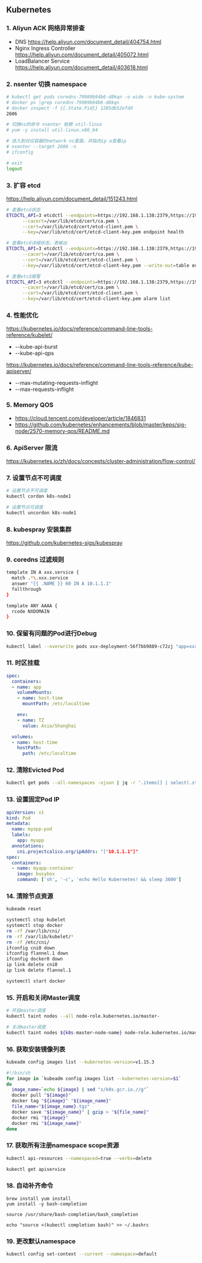 ## Kubernetes
### 1. Aliyun ACK 网络异常排查
* DNS https://help.aliyun.com/document_detail/404754.html
* Nginx Ingress Controller https://help.aliyun.com/document_detail/405072.html
* LoadBalancer Service https://help.aliyun.com/document_detail/403618.html

### 2. nsenter 切换 namespace
```bash
# kubectl get pods coredns-79989b94b6-d8kqn -o wide -n kube-system
# docker ps |grep coredns-79989b94b6-d8kqn
# docker inspect -f {{.State.Pid}} 1285db52efdd
2606

# 切换ns的命令 nsenter 依赖 util-linux
# yum -y install util-linux.x86_64

# 进入到对应容器的network ns里面，并指向ip a查看ip
# nsenter --target 2606 -n
# ifconfig

# exit
logout
```

### 3. 扩容 etcd
https://help.aliyun.com/document_detail/151243.html
```bash
# 查看etcd状态
ETCDCTL_API=3 etcdctl --endpoints=https://192.168.1.138:2379,https://192.168.1.139:2379,https://192.168.1.140:2379 \
      --cacert=/var/lib/etcd/cert/ca.pem \
      --cert=/var/lib/etcd/cert/etcd-client.pem \
      --key=/var/lib/etcd/cert/etcd-client-key.pem endpoint health

# 查看etcd详细状态，表输出
ETCDCTL_API=3 etcdctl --endpoints=https://192.168.1.138:2379,https://192.168.1.139:2379,https://192.168.1.140:2379 \
      --cacert=/var/lib/etcd/cert/ca.pem \
      --cert=/var/lib/etcd/cert/etcd-client.pem \
      --key=/var/lib/etcd/cert/etcd-client-key.pem --write-out=table endpoint status      

# 查看etcd报警
ETCDCTL_API=3 etcdctl --endpoints=https://192.168.1.138:2379,https://192.168.1.139:2379,https://192.168.1.140:2379 \
      --cacert=/var/lib/etcd/cert/ca.pem \
      --cert=/var/lib/etcd/cert/etcd-client.pem \
      --key=/var/lib/etcd/cert/etcd-client-key.pem alarm list
```

### 4. 性能优化
https://kubernetes.io/docs/reference/command-line-tools-reference/kubelet/
* --kube-api-burst
* --kube-api-qps

https://kubernetes.io/docs/reference/command-line-tools-reference/kube-apiserver/
* --max-mutating-requests-inflight
* --max-requests-inflight

### 5. Memory QOS
* https://cloud.tencent.com/developer/article/1846831
* https://github.com/kubernetes/enhancements/blob/master/keps/sig-node/2570-memory-qos/README.md

### 6. ApiServer 限流
https://kubernetes.io/zh/docs/concepts/cluster-administration/flow-control/

### 7. 设置节点不可调度
```bash
# 设置节点不可调度
kubectl cordon k8s-node1

# 设置节点可调度
kubectl uncordon k8s-node1
```

### 8. kubespray 安装集群
https://github.com/kubernetes-sigs/kubespray

### 9. coredns 过滤规则
```bash
template IN A xxx.service {
  match .*\.xxx.service
  answer "{{ .NAME }} 60 IN A 10.1.1.1"
  fallthrough
}

template ANY AAAA {
  rcode NXDOMAIN
}
```
### 10. 保留有问题的Pod进行Debug
```bash
kubectl label --overwrite pods xxx-deployment-56f7bb9889-c72zj "app=xxx-bak" -n my-namespace
```

### 11. 时区挂载
```yaml
spec:
  containers:
  - name: app
    volumeMounts:
    - name: host-time
      mountPath: /etc/localtime

    env:
    - name: TZ
      value: Asia/Shanghai

  volumes:
  - name: host-time
    hostPath:
      path: /etc/localtime
```

### 12. 清除Evicted Pod
```bash
kubectl get pods --all-namespaces -ojson | jq -r '.items[] | select(.status.reason!=null) | select(.status.reason | contains("Evicted")) | .metadata.name + " " + .metadata.namespace' | xargs -n2 -l bash -c 'kubectl delete pods $0 --namespace=$1'
```

### 13. 设置固定Pod IP
```yaml
apiVersion: v1
kind: Pod
metadata:
  name: myapp-pod
  labels:
    app: myapp
  annotations:
    cni.projectcalico.org/ipAddrs: "["10.1.1.1"]"
spec:
  containers:
  - name: myapp-container
    image: busybox
    command: ['sh', '-c', 'echo Hello Kubernetes! && sleep 3600']
```

### 14. 清除节点资源
```bash
kubeadm reset

systemctl stop kubelet
systemctl stop docker
rm -rf /var/lib/cni/
rm -rf /var/lib/kubelet/*
rm -rf /etc/cni/
ifconfig cni0 down
ifconfig flannel.1 down
ifconfig docker0 down
ip link delete cni0
ip link delete flannel.1

systemctl start docker
```

### 15. 开启和关闭Master调度
```bash
# 开启master调度
kubectl taint nodes --all node-role.kubernetes.io/master-

# 关闭master调度
kubectl taint nodes ${k8s-master-node-name} node-role.kubernetes.io/master=:NoSchedule
```

### 16. 获取安装镜像列表
```bash
kubeadm config images list --kubernetes-version=v1.15.3

#!/bin/sh
for image in `kubeadm config images list --kubernetes-version=$1`
do
  image_name=`echo ${image} | sed "s/k8s.gcr.io.//g"`
  docker pull "${image}"
  docker tag "${image}" "${image_name}"
  file_name="${image_name}.tgz"
  docker save "${image_name}" | gzip > "${file_name}"
  docker rmi "${image}"
  docker rmi "${image_name}"
done
```

### 17. 获取所有注册namespace scope资源
```bash
kubectl api-resources --namespaced=true --verbs=delete

kubectl get apiservice
```

### 18. 自动补齐命令
```
brew install yum install
yum install -y bash-completion

source /usr/share/bash-completion/bash_completion

echo "source <(kubectl completion bash)" >> ~/.bashrc
```

### 19. 更改默认namespace
```bash
kubectl config set-context --current --namespace=default
```
